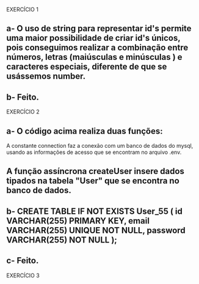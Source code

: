 EXERCÍCIO 1

a- O uso de string para representar id's permite uma maior possibilidade de criar id's únicos, pois conseguimos realizar a combinação entre números, letras (maiúsculas e minúsculas ) e caracteres especiais, diferente de que se usássemos number.
----------------------------------------------------------------------------------------------------------------

b- Feito.
----------------------------------------------------------------------------------------------------------------

EXERCÍCIO 2

a- O código acima realiza duas funções:
----------------------------------------------------------------------------------------------------------------

A constante connection faz a conexão com um banco de dados do mysql, usando as informações de acesso que se encontram no arquivo .env.

A função assíncrona createUser insere dados tipados na tabela "User" que se encontra no banco de dados.
----------------------------------------------------------------------------------------------------------------

b-  CREATE TABLE IF NOT EXISTS User_55 (
   id VARCHAR(255) PRIMARY KEY,
   email VARCHAR(255) UNIQUE NOT NULL,
   password VARCHAR(255) NOT NULL
);
----------------------------------------------------------------------------------------------------------------

c- Feito.
----------------------------------------------------------------------------------------------------------------

EXERCÍCIO 3

